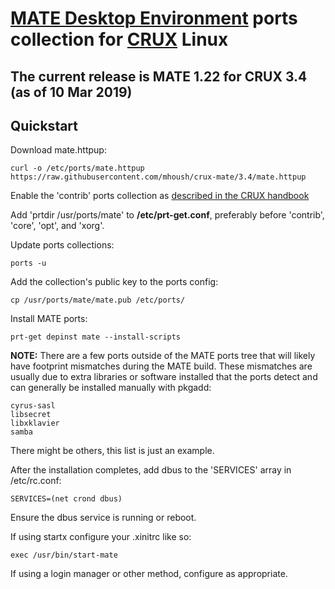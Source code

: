 # [MATE Desktop Environment](http://www.mate-desktop.org/) ports collection for [CRUX](https://crux.nu/) Linux #

## The current release is MATE 1.22 for CRUX 3.4 (as of 10 Mar 2019) ##

## Quickstart ##

Download mate.httpup:

```
curl -o /etc/ports/mate.httpup https://raw.githubusercontent.com/mhoush/crux-mate/3.4/mate.httpup
```

Enable the 'contrib' ports collection as [described in the CRUX handbook](https://crux.nu/Main/Handbook3-2#ntoc42)

Add 'prtdir /usr/ports/mate' to **/etc/prt-get.conf**, preferably before 'contrib', 'core', 'opt', and 'xorg'.

Update ports collections:

```
ports -u
```

Add the collection's public key to the ports config:

```
cp /usr/ports/mate/mate.pub /etc/ports/
```

Install MATE ports:

```
prt-get depinst mate --install-scripts
```

**NOTE:** There are a few ports outside of the MATE ports tree that will likely have footprint mismatches during the MATE build. These mismatches are usually due to extra libraries or software installed that the ports detect and can generally be installed manually with pkgadd:

```
cyrus-sasl
libsecret
libxklavier
samba
```

There might be others, this list is just an example.

After the installation completes, add dbus to the 'SERVICES' array in /etc/rc.conf:

```
SERVICES=(net crond dbus)
```

Ensure the dbus service is running or reboot.

If using startx configure your .xinitrc like so:

```
exec /usr/bin/start-mate
```

If using a login manager or other method, configure as appropriate.
